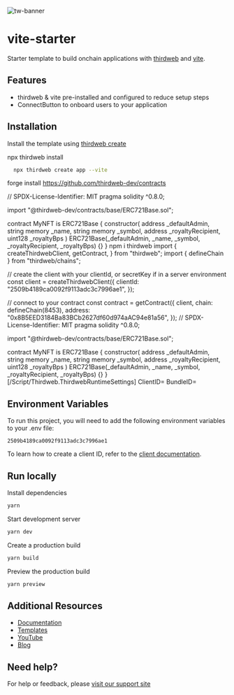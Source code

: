 
![tw-banner](https://github.com/thirdweb-example/vite-starter/assets/57885104/cfe2164b-b50b-4d8e-aaaa-31331da2d647)

# vite-starter

Starter template to build onchain applications with [thirdweb](https://thirdweb.com) and [vite](https://vitejs.dev/). 

## Features 

- thirdweb & vite pre-installed and configured to reduce setup steps
- ConnectButton to onboard users to your application

## Installation

Install the template using [thirdweb create](https://portal.thirdweb.com/cli/create)

npx thirdweb install



```bash
  npx thirdweb create app --vite
```
forge install https://github.com/thirdweb-dev/contracts

// SPDX-License-Identifier: MIT
pragma solidity ^0.8.0;

import "@thirdweb-dev/contracts/base/ERC721Base.sol";

contract MyNFT is ERC721Base {
    constructor(
        address _defaultAdmin,
        string memory _name,
        string memory _symbol,
        address _royaltyRecipient,
        uint128 _royaltyBps
    ) ERC721Base(_defaultAdmin, _name, _symbol, _royaltyRecipient, _royaltyBps) {}
}
npm i thirdweb
import {
  createThirdwebClient,
  getContract,
} from "thirdweb";
import { defineChain } from "thirdweb/chains";

// create the client with your clientId, or secretKey if in a server environment
const client = createThirdwebClient({
  clientId: "2509b4189ca0092f9113adc3c7996ae1",
});

// connect to your contract
const contract = getContract({
  client,
  chain: defineChain(8453),
  address: "0x8B5EED3184Ba83BCb2627df60d974aAC94e81a56",
});
// SPDX-License-Identifier: MIT
pragma solidity ^0.8.0;

import "@thirdweb-dev/contracts/base/ERC721Base.sol";

contract MyNFT is ERC721Base {
    constructor(
        address _defaultAdmin,
        string memory _name,
        string memory _symbol,
        address _royaltyRecipient,
        uint128 _royaltyBps
    ) ERC721Base(_defaultAdmin, _name, _symbol, _royaltyRecipient, _royaltyBps) {}
}
[/Script/Thirdweb.ThirdwebRuntimeSettings]
ClientID=
BundleID=


## Environment Variables

To run this project, you will need to add the following environment variables to your .env file:

`2509b4189ca0092f9113adc3c7996ae1`

To learn how to create a client ID, refer to the [client documentation](https://portal.thirdweb.com/typescript/v5/client). 

## Run locally

Install dependencies

```bash
yarn
```

Start development server

```bash
yarn dev
```

Create a production build

```bash
yarn build
```

Preview the production build

```bash
yarn preview
```

## Additional Resources

- [Documentation](https://portal.thirdweb.com/typescript/v5)
- [Templates](https://thirdweb.com/templates)
- [YouTube](https://www.youtube.com/c/thirdweb)
- [Blog](https://blog.thirdweb.com)

## Need help?

For help or feedback, please [visit our support site](https://thirdweb.com/support)
